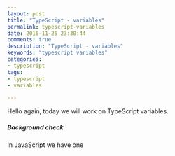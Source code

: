 ```yaml
---
layout: post
title: "TypeScript - variables"
permalink: typescript-variables
date: 2016-11-26 23:30:44
comments: true
description: "TypeScript - variables"
keywords: "typescript variables"
categories:
- typescript
tags:
- typescript
- variables

---
```


Hello again, today we will work on TypeScript variables.

<h5>Background check</h5>

In JavaScript we have one 
